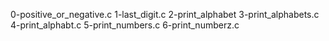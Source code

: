 0-positive_or_negative.c
1-last_digit.c
2-print_alphabet
3-print_alphabets.c
4-print_alphabt.c
5-print_numbers.c
6-print_numberz.c

